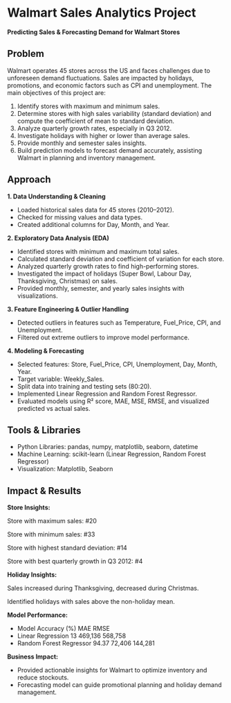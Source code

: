 # Walmart Sales Analytics Project
**Predicting Sales & Forecasting Demand for Walmart Stores**

## Problem

Walmart operates 45 stores across the US and faces challenges due to unforeseen demand fluctuations. Sales are impacted by holidays, promotions, and economic factors such as CPI and unemployment. The main objectives of this project are:

1. Identify stores with maximum and minimum sales.
2. Determine stores with high sales variability (standard deviation) and compute the coefficient of mean to standard deviation.
3. Analyze quarterly growth rates, especially in Q3 2012.
4. Investigate holidays with higher or lower than average sales.
5. Provide monthly and semester sales insights.
6. Build prediction models to forecast demand accurately, assisting Walmart in planning and inventory management.

## Approach

**1. Data Understanding & Cleaning**

- Loaded historical sales data for 45 stores (2010–2012).
- Checked for missing values and data types.
- Created additional columns for Day, Month, and Year.

**2. Exploratory Data Analysis (EDA)**

- Identified stores with minimum and maximum total sales.
- Calculated standard deviation and coefficient of variation for each store.
- Analyzed quarterly growth rates to find high-performing stores.
- Investigated the impact of holidays (Super Bowl, Labour Day, Thanksgiving, Christmas) on sales.
- Provided monthly, semester, and yearly sales insights with visualizations.

**3. Feature Engineering & Outlier Handling**

- Detected outliers in features such as Temperature, Fuel_Price, CPI, and Unemployment.
- Filtered out extreme outliers to improve model performance.

**4. Modeling & Forecasting**

- Selected features: Store, Fuel_Price, CPI, Unemployment, Day, Month, Year.
- Target variable: Weekly_Sales.
- Split data into training and testing sets (80:20).
- Implemented Linear Regression and Random Forest Regressor.
- Evaluated models using R² score, MAE, MSE, RMSE, and visualized predicted vs actual sales.

## Tools & Libraries

- Python Libraries: pandas, numpy, matplotlib, seaborn, datetime
- Machine Learning: scikit-learn (Linear Regression, Random Forest Regressor)
- Visualization: Matplotlib, Seaborn

## Impact & Results

**Store Insights:**

Store with maximum sales: #20

Store with minimum sales: #33

Store with highest standard deviation: #14

Store with best quarterly growth in Q3 2012: #4

**Holiday Insights:**

Sales increased during Thanksgiving, decreased during Christmas.

Identified holidays with sales above the non-holiday mean.

**Model Performance:**

- Model	Accuracy             (%)	  MAE        RMSE
- Linear Regression        	13	    469,136	    568,758
- Random Forest Regressor	94.37	72,406	    144,281

**Business Impact:**

- Provided actionable insights for Walmart to optimize inventory and reduce stockouts.
- Forecasting model can guide promotional planning and holiday demand management.
